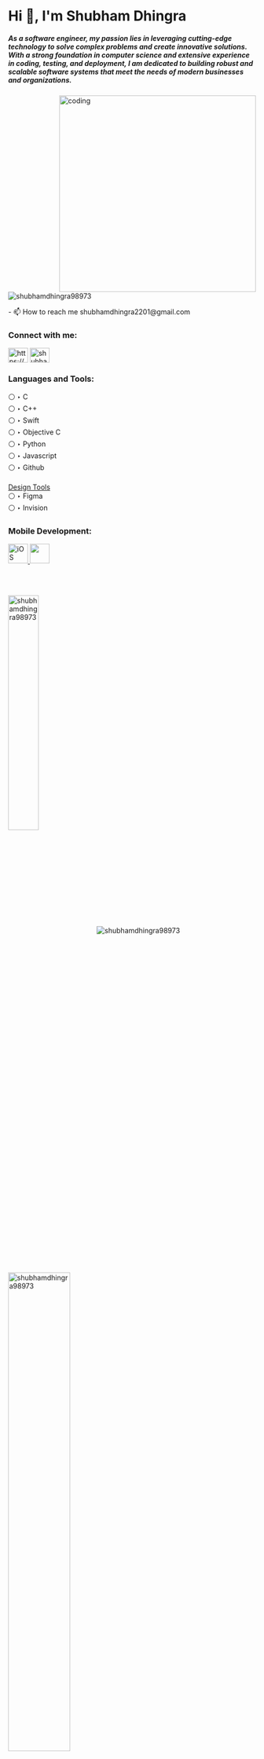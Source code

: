 <h1 align="left">Hi 👋, I'm Shubham Dhingra</h1>
<h5 align="left">As a software engineer, my passion lies in leveraging cutting-edge technology to solve complex problems and create innovative solutions. With a strong foundation in computer science and extensive experience in coding, testing, and deployment, I am dedicated to building robust and scalable software systems that meet the needs of modern businesses and organizations. </h5>
<img align="right" alt="coding" width="400" src="https://camo.githubusercontent.com/e20822b4282c07ffd010cd05f855a6561d3b62358ca9e607e4901288dd748fcb/68747470733a2f2f63646e2e6472696262626c652e636f6d2f75736572732f323133313939332f73637265656e73686f74732f343934383733362f74686f75676874776f726b732d6769665f6472696262626c652e676966"
<p align="left"> <img src="https://komarev.com/ghpvc/?username=shubhamdhingra98973&label=Profile%20views&color=0e75b6&style=flat" alt="shubhamdhingra98973" /> </p>
- 📫 How to reach me shubhamdhingra2201@gmail.com
<h3 align="left">Connect with me:</h3>
<p align="left">
<a href="https://linkedin.com/in/https://www.linkedin.com/in/shubham-dhingra-0b8877b8/" target="blank"><img align="center" src="https://www.vectorlogo.zone/logos/linkedin/linkedin-icon.svg" alt="https://www.linkedin.com/in/shubham-dhingra-0b8877b8/" height="30" width="40" /></a>
<a href="https://instagram.com/shubham_dhingra01" target="blank"><img align="center" src="https://www.vectorlogo.zone/logos/instagram/instagram-icon.svg" alt="shubham_dhingra01" height="30" width="40" /></a>
</p>
<h3 align="left">Languages and Tools:</h3>
<p>⚪  ‣  C <br>⚪ ‣ C++ <br>⚪ ‣ Swift <br>⚪ ‣ Objective C<br>⚪ ‣ Python<br>⚪ ‣ Javascript<br>⚪ ‣ Github<br><br><u>Design Tools</u><br>⚪ ‣ Figma<br>⚪ ‣ Invision</p>
<!-- <h3 align="left">Languages and Tools:</h3>
<p align="left"> <a href="https://www.cprogramming.com/" target="_blank" rel="noreferrer"> <img src="https://raw.githubusercontent.com/devicons/devicon/master/icons/c/c-original.svg" alt="c" width="40" height="40"/> </a> <a href="https://www.w3schools.com/cpp/" target="_blank" rel="noreferrer"> <img src="https://raw.githubusercontent.com/devicons/devicon/master/icons/cplusplus/cplusplus-original.svg" alt="cplusplus" width="40" height="40"/> </a> <a href="https://git-scm.com/" target="_blank" rel="noreferrer"> <img src="https://www.vectorlogo.zone/logos/git-scm/git-scm-icon.svg" alt="git" width="40" height="40"/> </a> <a href="https://www.invisionapp.com/" target="_blank" rel="noreferrer"> <img src="https://www.vectorlogo.zone/logos/invisionapp/invisionapp-icon.svg" alt="invision" width="40" height="40"/> </a> <a href="https://developer.mozilla.org/en-US/docs/Web/JavaScript" target="_blank" rel="noreferrer"> <img src="https://raw.githubusercontent.com/devicons/devicon/master/icons/javascript/javascript-original.svg" alt="javascript" width="40" height="40"/> </a> <a href="https://developer.apple.com/library/archive/documentation/Cocoa/Conceptual/ProgrammingWithObjectiveC/Introduction/Introduction.html" target="_blank" rel="noreferrer"> <img src="https://www.vectorlogo.zone/logos/apple_objectivec/apple_objectivec-icon.svg" alt="objectivec" width="40" height="40"/> </a> <a href="https://www.python.org" target="_blank" rel="noreferrer"> <img src="https://raw.githubusercontent.com/devicons/devicon/master/icons/python/python-original.svg" alt="python" width="40" height="40"/> </a> <a href="https://realm.io/" target="_blank" rel="noreferrer"> <img src="https://raw.githubusercontent.com/bestofjs/bestofjs-webui/8665e8c267a0215f3159df28b33c365198101df5/public/logos/realm.svg" alt="realm" width="40" height="40"/> </a> <a href="https://developer.apple.com/swift/" target="_blank" rel="noreferrer"> <img src="https://raw.githubusercontent.com/devicons/devicon/master/icons/swift/swift-original.svg" alt="swift" width="40" height="40"/> </a> </p> -->
<h3 align="left">Mobile Development:</h3>
<p align="left"> <a href="https://developer.apple.com/documentation/swift" target="_blank" rel="noreferrer"> <img src="http://www.clipartbest.com/cliparts/dc6/zM9/dc6zM9Kc9.svg" alt="iOS" width="40" height="40"/> </a> <a href="https://reactnative.dev/" target="_blank" rel="noreferrer"> <img src="https://reactnative.dev/img/header_logo.svg" alt="
" width="40" height="40"/> </a> </p>
<br>
<br>
<p ><img align="center" width = "35%" src="https://github-readme-stats.vercel.app/api/top-langs?username=shubhamdhingra98973&show_icons=true&locale=en&layout=compact&theme=dark" alt="shubhamdhingra98973" />
<img align="center"  src="https://github-readme-streak-stats.herokuapp.com/?user=shubhamdhingra98973&theme=dark" alt="shubhamdhingra98973" /></p>
<p><img width=50%" src="https://github-readme-stats.vercel.app/api?username=shubhamdhingra98973&show_icons=true&locale=en&theme=dark" alt="shubhamdhingra98973" /></p>
